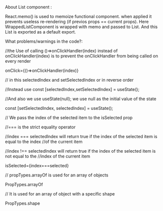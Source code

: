About List component :

React.memo() is used to memoize functional component. when applied it prevents useless re-rendering (if previos props == current props). Here WrappedListComponent is wrapped with memo and passed to List. And this List is exported as a default export.

What problems/warnings in the code?:


//the Use of calling ()=>onClickHandler(index) instead of onClickHandler(index) is to prevent the onClickHandler from being called on every render

onClick={()=>onClickHandler(index)}




// in this selectedIndex and setSelectedIndex or in reverse order

//Instead use const [selectedIndex,setSelectedIndex] = useState();

//And also we use useState(null); we use null as the initial value of the state

const [setSelectedIndex, selectedIndex] = useState(); 





// We pass the index of the selected item to the isSelected prop

//=== is the strict equality operator

//index === selectedIndex will return true if the index of the selected item is equal to the index //of the current item

//index !== selectedIndex will return true if the index of the selected item is not equal to the //index of the current item

isSelected={index===selected} 






// propTypes.arrayOf is used for an array of objects
 
PropTypes.arrayOf 

// It is used for an array of object with a specific shape

PropTypes.shape 

